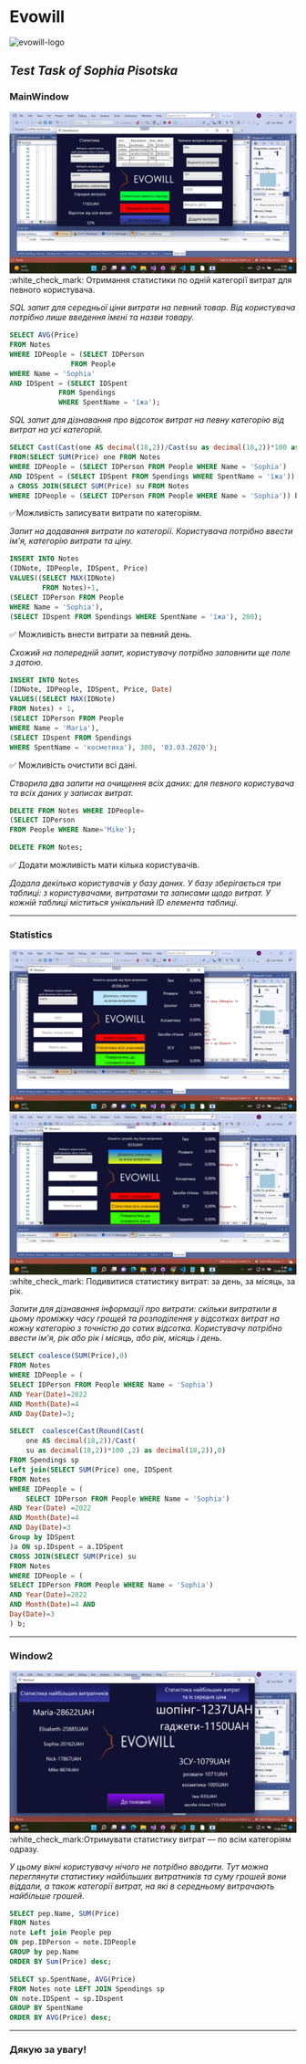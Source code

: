 # Evowill
 <img src="https://static.wixstatic.com/media/c57a4e_07ea5b6f0656421f993e6dc8832a1ebe~mv2.jpg" alt="evowill-logo">
<h2><i>Test Task of Sophia Pisotska</i></h2>
<h3><b>MainWindow</b></h3>
<img src="https://github.com/zuckgrass/Evowill/blob/main/TestTask/MainWindow.png" alt="mainwindow_screen">
:white_check_mark: Отримання статистики по одній категорії витрат для певного користувача.

<i>SQL запит для середньої ціни витрати на певний товар. Від користувача потрібно лише введення імені та назви товару.</i>

```SQL
SELECT AVG(Price) 
FROM Notes
WHERE IDPeople = (SELECT IDPerson 
               FROM People 
WHERE Name = 'Sophia'
AND IDSpent = (SELECT IDSpent 
            FROM Spendings 
            WHERE SpentName = 'їжа');
```
<i>SQL запит для дізнавання про відсоток витрат на певну категорію від витрат на усі категорій.</i>

```SQL
SELECT Cast(Cast(one AS decimal(18,2))/Cast(su as decimal(18,2))*100 as integer) 
FROM(SELECT SUM(Price) one FROM Notes 
WHERE IDPeople = (SELECT IDPerson FROM People WHERE Name = 'Sophia') 
AND IDSpent = (SELECT IDSpent FROM Spendings WHERE SpentName = 'їжа'))
a CROSS JOIN(SELECT SUM(Price) su FROM Notes
WHERE IDPeople = (SELECT IDPerson FROM People WHERE Name = 'Sophia')) b; 
```
:white_check_mark:Можливість записувати витрати по категоріям.

<i>Запит на додавання витрати по категорії. Користувача потрібно ввести ім'я, категорію витрати та ціну.</i>

```SQL
INSERT INTO Notes 
(IDNote, IDPeople, IDSpent, Price) 
VALUES((SELECT MAX(IDNote) 
        FROM Notes)+1,                   
(SELECT IDPerson FROM People 
WHERE Name = 'Sophia'), 
(SELECT IDspent FROM Spendings WHERE SpentName = 'їжа'), 200); 
```
:white_check_mark: Можливість внести витрати за певний день.

<i>Схожий на попередній запит, користувачу потрібно заповнити ще поле з датою.</i>

```SQL
INSERT INTO Notes 
(IDNote, IDPeople, IDSpent, Price, Date) 
VALUES((SELECT MAX(IDNote) 
FROM Notes) + 1,
(SELECT IDPerson FROM People 
WHERE Name = 'Maria'), 
(SELECT IDspent FROM Spendings 
WHERE SpentName = 'косметика'), 300, '03.03.2020'); 
```
:white_check_mark: Можливість очистити всі дані.

<i>Створила два запити на очищення всіх даних: для певного користувача та всіх даних у записах витрат.</i>

```SQL
DELETE FROM Notes WHERE IDPeople=
(SELECT IDPerson 
FROM People WHERE Name='Mike');
```
```SQL
DELETE FROM Notes;
```
:white_check_mark: Додати можливість мати кілька користувачів.

<i>Додала декілька користувачів у базу даних. У базу зберігається три таблиці: з користувачами, витратами та записами щодо витрат. У кожній таблиці міститься унікальний ID елемента таблиці.</i>

----
<h3><b>Statistics</b></h3>
<img src="https://github.com/zuckgrass/Evowill/blob/main/TestTask/StatisticsYear.png" alt="statistics-per-year">
<img src="https://github.com/zuckgrass/Evowill/blob/main/TestTask/StatisticsMonth.png" alt="statistics-per-year-month">
:white_check_mark: Подивитися статистику витрат: за день, за місяць, за рік.

<i>Запити для дізнавання інформації про витрати: скільки витратили в цьому проміжку часу грощей та розподілення у відсотках витрат на кожну категорію з точністю до сотих відсотка. Користувачу потрібно ввести ім'я, рік або рік і місяць, або рік, місяць і день.</i>

```SQL
SELECT coalesce(SUM(Price),0)
FROM Notes 
WHERE IDPeople = (
SELECT IDPerson FROM People WHERE Name = 'Sophia')
AND Year(Date)=2022 
AND Month(Date)=4 
AND Day(Date)=3;
```
```SQL
SELECT  coalesce(Cast(Round(Cast(
    one AS decimal(18,2))/Cast(
    su as decimal(18,2))*100 ,2) as decimal(18,2)),0)
FROM Spendings sp 
Left join(SELECT SUM(Price) one, IDSpent
FROM Notes
WHERE IDPeople = (
    SELECT IDPerson FROM People WHERE Name = 'Sophia') 
AND Year(Date) =2022  
AND Month(Date)=4 
AND Day(Date)=3
Group by IDSpent 
)a ON sp.IDspent = a.IDSpent 
CROSS JOIN(SELECT SUM(Price) su 
FROM Notes
WHERE IDPeople = (
SELECT IDPerson FROM People WHERE Name = 'Sophia') 
AND Year(Date)=2022  
AND Month(Date)=4 AND 
Day(Date)=3
) b;
```
----
<h3><b>Window2</b></h3>
<img src="https://github.com/zuckgrass/Evowill/blob/main/TestTask/Window2.png" alt="window2_screen">
:white_check_mark:Отримувати статистику витрат — по всім категоріям одразу.

<i>У цьому вікні користувачу нічого не потрібно вводити. Тут можна переглянути статистику найбільших витратників та суму грошей вони віддали, а також категорії витрат, на які в середньому витрачають найбільше грошей.</i>

```SQL
SELECT pep.Name, SUM(Price) 
FROM Notes 
note Left join People pep 
ON pep.IDPerson = note.IDPeople 
GROUP by pep.Name 
ORDER BY Sum(Price) desc; 
```
```SQL
SELECT sp.SpentName, AVG(Price) 
FROM Notes note LEFT JOIN Spendings sp
ON note.IDSpent = sp.IDspent 
GROUP BY SpentName 
ORDER BY AVG(Price) desc;
```
----
<h3><b>Дякую за увагу!</b></h3>